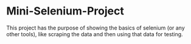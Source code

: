 # Mini-Selenium-Project
This project has the purpose of showing the basics of selenium (or any other tools), like scraping the data and then using that data for testing. 
